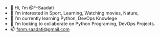 - 👋 Hi, I’m @F-Saadati
- 👀 I’m interested in Sport, Learning, Watching movies, Nature,
- 🌱 I’m currently learning Python, DevOps Knowlege
- 💞️ I’m looking to collaborate on Python Programing, DevOps Projects.
- 📫 fsnm.saadati@gmail.com

<!---
F-Saadati/F-Saadati is a ✨ special ✨ repository because its `README.md` (this file) appears on your GitHub profile.
You can click the Preview link to take a look at your changes.
--->
